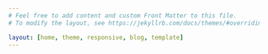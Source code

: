```yaml
---
# Feel free to add content and custom Front Matter to this file.
# To modify the layout, see https://jekyllrb.com/docs/themes/#overriding-theme-defaults

layout: [home, theme, responsive, blog, template]
---
```

